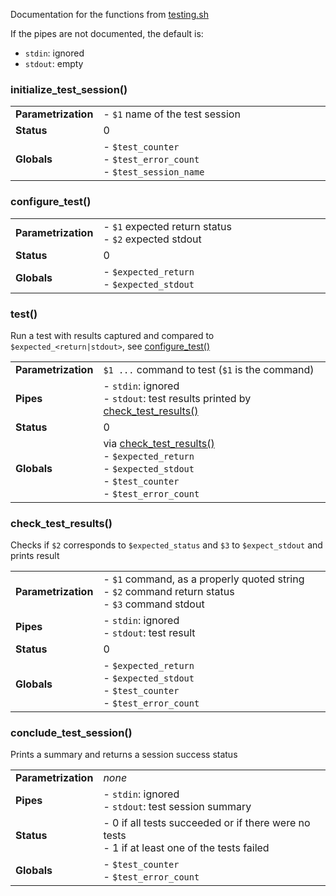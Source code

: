 Documentation for the functions from [testing.sh](testing.sh)

If the pipes are not documented, the default is:
- `stdin`: ignored
- `stdout`: empty

### initialize_test_session()

<table>
	<tr><td><b>Parametrization</b></td><td width="90%">- <code>$1</code> name of the test session</td></tr>
	<tr><td><b>Status</b></td><td>0</td></tr>
	<tr><td><b>Globals</b></td><td>
		- <code>$test_counter</code><br>
		- <code>$test_error_count</code><br>
		- <code>$test_session_name</code>
	</td></tr>
</table>

### configure_test()

<table>
        <tr><td><b>Parametrization</b></td><td width="90%">
		- <code>$1</code> expected return status<br>
                - <code>$2</code> expected stdout
        </td></tr>
        <tr><td><b>Status</b></td><td>0</td></tr>
        <tr><td><b>Globals</b></td><td>
		- <code>$expected_return</code><br>
                - <code>$expected_stdout</code>
        </td></tr>
</table>

### test()
Run a test with results captured and compared to <code>$expected_<return|stdout></code>, see [configure_test()](#configure_test)

<table>
        <tr><td><b>Parametrization</b></td><td width="90%"><code>$1 ...</code> command to test (<code>$1</code> is the command)</td></tr>
	<tr><td><b>Pipes</b></td><td>
		- <code>stdin</code>: ignored<br>
		- <code>stdout</code>: test results printed by <a href="#check_test_results">check_test_results()</a>
	<tr><td><b>Status</b></td><td>0</td></tr>
	<tr><td><b>Globals</b></td><td>
		via <a href="#check_test_results">check_test_results()</a><br>
		- <code>$expected_return</code><br>
		- <code>$expected_stdout</code><br>
		- <code>$test_counter</code><br>
		- <code>$test_error_count</code>
	</td></tr>
</table>

### check_test_results()
Checks if `$2` corresponds to `$expected_status` and `$3` to `$expect_stdout` and prints result

<table>
	<tr><td><b>Parametrization</b></td><td width="90%">
		- <code>$1</code> command, as a properly quoted string<br>
		- <code>$2</code> command return status<br>
		- <code>$3</code> command stdout
	</td></tr>
	<tr><td><b>Pipes</b></td><td>
		- <code>stdin</code>: ignored<br>
		- <code>stdout</code>: test result
	<tr><td><b>Status</b></td><td>0</td></tr>
	<tr><td><b>Globals</b></td><td>
		- <code>$expected_return</code><br>
		- <code>$expected_stdout</code><br>
		- <code>$test_counter</code><br>
		- <code>$test_error_count</code>
	</td></tr>
</table>

### conclude_test_session()
Prints a summary and returns a session success status

<table>
        <tr><td><b>Parametrization</b></td><td width="90%"><em>none</em></td></tr>
        <tr><td><b>Pipes</b></td><td>
                - <code>stdin</code>: ignored<br>
                - <code>stdout</code>: test session summary
        <tr><td><b>Status</b></td><td>
		- 0 if all tests succeeded or if there were no tests<br>
		- 1 if at least one of the tests failed
	</td></tr>
        <tr><td><b>Globals</b></td><td>
                - <code>$test_counter</code><br>
                - <code>$test_error_count</code>
        </td></tr>
</table>


